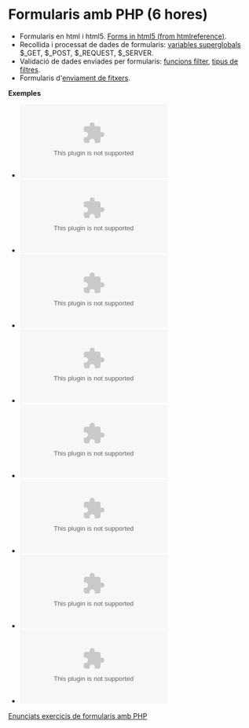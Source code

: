 # Formularis amb PHP (6 hores)

  - Formularis en html i html5. [Forms in html5 (from htmlreference)](https://htmlreference.io/forms/).
  - Recollida i processat de dades de formularis: [variables superglobals](https://www.php.net/manual/es/language.variables.superglobals.php) $\_GET, $\_POST, $\_REQUEST, $\_SERVER.
  - Validació de dades enviades per formularis: [funcions filter](https://www.php.net/manual/es/ref.filter.php), [tipus de filtres](https://www.php.net/manual/es/filter.filters.php).
  - Formularis d'[enviament de fitxers](https://www.php.net/manual/en/features.file-upload.php).

**Exemples**

  - ![Exemple formulari tipus de controls d'entrada](/docencia/dawbi/m07/uf1/form_sample.zip)
  - ![Exemple formulari càlcul índex de massa corporal](/docencia/dawbi/m07/uf1/bmi.zip)
  - ![Exemple formulari conversor de temperatura](/docencia/dawbi/m07/uf1/tempconv.zip)
  - ![Exemple formulari validació](/docencia/dawbi/m07/uf1/form_validation_example.zip)
  - ![Exemple formulari validació amb filter\_input\_array](/docencia/dawbi/m07/uf1/form_validation_example_2.zip)
  - ![Exemple de validació de formularis amb filter\_input\_array (versió modular)](/docencia/dawbi/m07/uf1/form_valid.zip)
  - ![Exemple formulari pujar fitxer](/docencia/dawbi/m07/uf1/form_upload_file.zip)
  - ![Exemple de generació de formularis](/docencia/dawbi/m07/uf1/forms-gen.zip)

[Enunciats exercicis de formularis amb PHP](/docencia/dawbi/m07/uf1/forms_php_exercicis)
